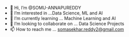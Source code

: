 - 👋 Hi, I’m @SOMU-ANNAPUREDDY
- 👀 I’m interested in ...Data Science, ML and AI
- 🌱 I’m currently learning ... Machine Learning and AI
- 💞️ I’m looking to collaborate on ... Data Science Projects
- 📫 How to reach me ... somasekhar.reddy2@gmail.com

<!---
SOMU-ANNAPUREDDY/SOMU-ANNAPUREDDY is a ✨ special ✨ repository because its `README.md` (this file) appears on your GitHub profile.
You can click the Preview link to take a look at your changes.
--->
